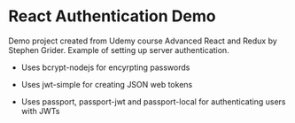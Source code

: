 # React Authentication Demo

Demo project created from Udemy course Advanced React and Redux by Stephen Grider.  Example of setting up server authentication.

*  Uses bcrypt-nodejs for encyrpting passwords

*  Uses jwt-simple for creating JSON web tokens

*  Uses passport, passport-jwt and passport-local for authenticating users with JWTs
